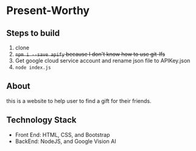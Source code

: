 # Present-Worthy

## Steps to build
1. clone
2. <s>`npm i --save apify` because I don't know how to use git-lfs</s>
3. Get google cloud service account and rename json file to APIKey.json
4. `node index.js`

## About 
this is a website to help user to find a gift for their friends. 

## Technology Stack
- Front End: HTML, CSS, and Bootstrap
- BackEnd: NodeJS, and Google Vision AI
